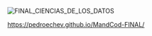 ![FINAL_CIENCIAS_DE_LOS_DATOS](https://user-images.githubusercontent.com/69412077/142023565-60dcf40c-7b15-473f-8b11-d01d38c2bfa1.png)

https://pedroechev.github.io/MandCod-FINAL/
